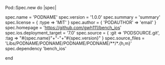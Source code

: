 Pod::Spec.new do |spec|

spec.name  = 'PODNAME'
spec.version = '1.0.0'
spec.summary = 'summary'
spec.license = { :type => 'MIT' }
spec.author = { 'PODAUTHOR' => 'email' }
spec.homepage = 'https://github.com/gwh111/bench_ios'
spec.ios.deployment_target  = '7.0'
spec.source = { :git => 'PODSOURCE.git', :tag => "#{spec.name}"+"-"+"#{spec.version}" }
spec.source_files = 'Libs/PODNAME/PODNAME/PODNAME/PODNAME/**/*.{h,m}'
spec.dependency 'bench_ios'

end
